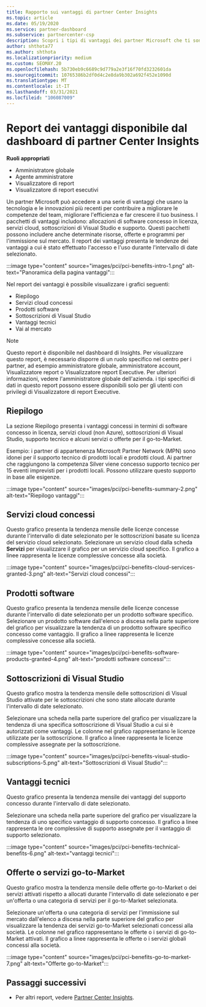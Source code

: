 ```yaml
---
title: Rapporto sui vantaggi di partner Center Insights
ms.topic: article
ms.date: 05/19/2020
ms.service: partner-dashboard
ms.subservice: partnercenter-csp
description: Scopri i tipi di vantaggi dei partner Microsoft che ti sono stati concessi per favorire la crescita del tuo business, migliorare l'efficienza e migliorare le competenze del team.
author: shthota77
ms.author: shthota
ms.localizationpriority: medium
ms.custom: SEOMAY.20
ms.openlocfilehash: 5b730eb9c6689c9d779a2e3f16f70fd3232601da
ms.sourcegitcommit: 10765386b2df0d4c2e8da9b302a692f452e1090d
ms.translationtype: MT
ms.contentlocale: it-IT
ms.lasthandoff: 03/31/2021
ms.locfileid: "106087009"
---
```

# <a name="benefits-report-available-from-the-partner-center-insights-dashboard"></a>Report dei vantaggi disponibile dal dashboard di partner Center Insights

**Ruoli appropriati**

- Amministratore globale
- Agente amministratore
- Visualizzatore di report
- Visualizzatore di report esecutivi

Un partner Microsoft può accedere a una serie di vantaggi che usano la tecnologia e le innovazioni più recenti per contribuire a migliorare le competenze del team, migliorare l'efficienza e far crescere il tuo business. I pacchetti di vantaggi includono: allocazioni di software concesso in licenza, servizi cloud, sottoscrizioni di Visual Studio e supporto. Questi pacchetti possono includere anche determinate risorse, offerte e programmi per l'immissione sul mercato. Il report dei vantaggi presenta le tendenze dei vantaggi a cui è stato effettuato l'accesso e l'uso durante l'intervallo di date selezionato.

:::image type="content" source="images/pci/pci-benefits-intro-1.png" alt-text="Panoramica della pagina vantaggi":::

Nel report dei vantaggi è possibile visualizzare i grafici seguenti:

- Riepilogo
- Servizi cloud concessi
- Prodotti software
- Sottoscrizioni di Visual Studio
- Vantaggi tecnici
- Vai al mercato

 > [!NOTE]
 > Questo report è disponibile nel dashboard di Insights. Per visualizzare questo report, è necessario disporre di un ruolo specifico nel centro per i partner, ad esempio amministratore globale, amministratore account, Visualizzatore report o Visualizzatore report Executive. Per ulteriori informazioni, vedere l'amministratore globale dell'azienda. i tipi specifici di dati in questo report possono essere disponibili solo per gli utenti con privilegi di Visualizzatore di report Executive.

## <a name="summary"></a>Riepilogo

La sezione Riepilogo presenta i vantaggi concessi in termini di software concesso in licenza, servizi cloud (non Azure), sottoscrizioni di Visual Studio, supporto tecnico e alcuni servizi o offerte per il go-to-Market.

Esempio: i partner di appartenenza Microsoft Partner Network (MPN) sono idonei per il supporto tecnico di prodotti locali e prodotti cloud. Ai partner che raggiungono la competenza Silver viene concesso supporto tecnico per 15 eventi imprevisti per i prodotti locali. Possono utilizzare questo supporto in base alle esigenze. 

:::image type="content" source="images/pci/pci-benefits-summary-2.png" alt-text="Riepilogo vantaggi":::

## <a name="cloud-services-granted"></a>Servizi cloud concessi

Questo grafico presenta la tendenza mensile delle licenze concesse durante l'intervallo di date selezionato per le sottoscrizioni basate su licenza del servizio cloud selezionato.
Selezionare un servizio cloud dalla scheda **Servizi** per visualizzare il grafico per un servizio cloud specifico. Il grafico a linee rappresenta le licenze complessive concesse alla società.

:::image type="content" source="images/pci/pci-benefits-cloud-services-granted-3.png" alt-text="Servizi cloud concessi":::

## <a name="software-products"></a>Prodotti software

Questo grafico presenta la tendenza mensile delle licenze concesse durante l'intervallo di date selezionato per un prodotto software specifico. Selezionare un prodotto software dall'elenco a discesa nella parte superiore del grafico per visualizzare la tendenza di un prodotto software specifico concesso come vantaggio. Il grafico a linee rappresenta le licenze complessive concesse alla società.

:::image type="content" source="images/pci/pci-benefits-software-products-granted-4.png" alt-text="prodotti software concessi":::

## <a name="visual-studio-subscriptions"></a>Sottoscrizioni di Visual Studio

Questo grafico mostra la tendenza mensile delle sottoscrizioni di Visual Studio attivate per le sottoscrizioni che sono state allocate durante l'intervallo di date selezionato.

Selezionare una scheda nella parte superiore del grafico per visualizzare la tendenza di una specifica sottoscrizione di Visual Studio a cui si è autorizzati come vantaggi. Le colonne nel grafico rappresentano le licenze utilizzate per la sottoscrizione. Il grafico a linee rappresenta le licenze complessive assegnate per la sottoscrizione.

:::image type="content" source="images/pci/pci-benefits-visual-studio-subscriptions-5.png" alt-text="Sottoscrizioni di Visual Studio":::

## <a name="technical-benefits"></a>Vantaggi tecnici

Questo grafico presenta la tendenza mensile dei vantaggi del supporto concesso durante l'intervallo di date selezionato.

Selezionare una scheda nella parte superiore del grafico per visualizzare la tendenza di uno specifico vantaggio di supporto concesso. Il grafico a linee rappresenta le ore complessive di supporto assegnate per il vantaggio di supporto selezionato.

:::image type="content" source="images/pci/pci-benefits-technical-benefits-6.png" alt-text="vantaggi tecnici":::

## <a name="go-to-market-offers-or-services"></a>Offerte o servizi go-to-Market

Questo grafico mostra la tendenza mensile delle offerte go-to-Market o dei servizi attivati rispetto a allocati durante l'intervallo di date selezionato e per un'offerta o una categoria di servizi per il go-to-Market selezionata.

Selezionare un'offerta o una categoria di servizi per l'immissione sul mercato dall'elenco a discesa nella parte superiore del grafico per visualizzare la tendenza dei servizi go-to-Market selezionati concessi alla società. Le colonne nel grafico rappresentano le offerte o i servizi di go-to-Market attivati. Il grafico a linee rappresenta le offerte o i servizi globali concessi alla società.

:::image type="content" source="images/pci/pci-benefits-go-to-market-7.png" alt-text="Offerte go-to-Market":::

## <a name="next-steps"></a>Passaggi successivi

- Per altri report, vedere [Partner Center Insights](partner-center-insights.md).
